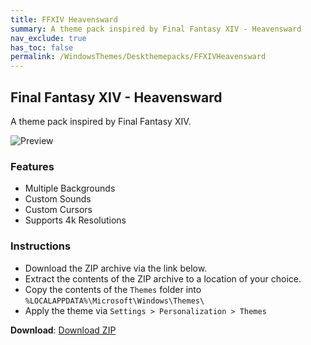 ```yaml
---
title: FFXIV Heavensward
summary: A theme pack inspired by Final Fantasy XIV - Heavensward
nav_exclude: true
has_toc: false
permalink: /WindowsThemes/Deskthemepacks/FFXIVHeavensward
---
```


## Final Fantasy XIV - Heavensward

A theme pack inspired by Final Fantasy XIV.

![Preview](https://gitlab.com/the-back-room/deskthemepacks/sfw/ffxiv-heavensward/-/raw/main/Extras/Preview.bmp)

### Features

- Multiple Backgrounds
- Custom Sounds
- Custom Cursors
- Supports 4k Resolutions

### Instructions

- Download the ZIP archive via the link below.
- Extract the contents of the ZIP archive to a location of your choice.
- Copy the contents of the `Themes` folder into `%LOCALAPPDATA%\Microsoft\Windows\Themes\`
- Apply the theme via `Settings > Personalization > Themes`

**Download**: [Download ZIP](https://gitlab.com/the-back-room/deskthemepacks/sfw/ffxiv-heavensward/-/archive/main/ffxiv-heavensward-main.zip)